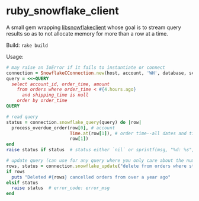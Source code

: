 # ruby_snowflake_client

A small gem wrapping [libsnowflakeclient](https://github.com/snowflakedb/libsnowflakeclient) whose goal is to 
stream query results so as to not allocate memory for more than a row at a time.

Build:
`rake build`

Usage:
``` ruby
# may raise an IoError if it fails to instantiate or connect
connection = SnowflakeCConnection.new(host, account, 'WH', database, schema, user, password, 'SERVICE_ROLE', timezone_or_nil, port_or_nil)
query = <<~QUERY
  select account_id, order_time, amount 
    from orders where order_time < #{4.hours.ago}
      and shipping_time is null
    order by order_time
QUERY

# read query
status = connection.snowflake_query(query) do |row|
  process_overdue_order(row[0], # account
                        Time.at(row[1]), # order time--all dates and times come back as seconds since epoch
                        row[1])
end
raise status if status  # status either `nil` or sprintf(msg, "%d: %s", error->error_code, error->msg);

# update query (can use for any query where you only care about the number of affected rows)
rows, status = connection.snowflake_update("delete from orders where status = 'cancelled' and order_time < #{1.year.ago}")
if rows
  puts "Deleted #{rows} cancelled orders from over a year ago"
elsif status
  raise status  # error_code: error_msg
end

```